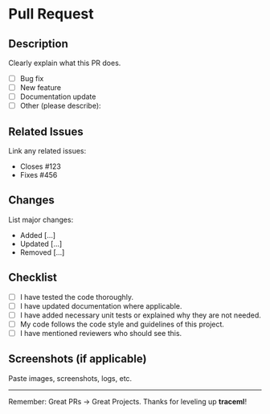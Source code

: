 # Pull Request

## Description
Clearly explain what this PR does.

- [ ] Bug fix
- [ ] New feature
- [ ] Documentation update
- [ ] Other (please describe):

## Related Issues
Link any related issues:
- Closes #123
- Fixes #456

## Changes
List major changes:
- Added [...]
- Updated [...]
- Removed [...]

## Checklist
- [ ] I have tested the code thoroughly.
- [ ] I have updated documentation where applicable.
- [ ] I have added necessary unit tests or explained why they are not needed.
- [ ] My code follows the code style and guidelines of this project.
- [ ] I have mentioned reviewers who should see this.

## Screenshots (if applicable)
Paste images, screenshots, logs, etc.

---
Remember: Great PRs → Great Projects. Thanks for leveling up **traceml**!